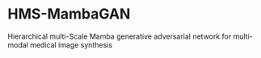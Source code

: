 # HMS-MambaGAN
Hierarchical multi-Scale Mamba generative adversarial network for multi-modal medical image synthesis
